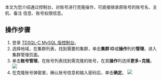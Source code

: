 本文为您介绍通过控制台，对账号进行克隆操作，可直接继承原账号的账号名、主机、备注 信息、账号权限信息。

## 操作步骤
1. 登录 [TDSQL-C MySQL 版控制台](https://console.cloud.tencent.com/cynosdb)。
2. 选择地域，在集群列表，找到需要的集群，单击**集群 ID**或**操作**列的**管理**，进入集群管理页面。
3. 单击**账号管理**，在账号列表找到需克隆的账号，在其**操作**列选择**更多**>**克隆**。
![](https://qcloudimg.tencent-cloud.cn/raw/d5bce5bf14f0251673b6ff82342ba6f0.png)
4. 在克隆账号弹窗里，确认账号信息和输入密码后，单击**确定**。
![](https://qcloudimg.tencent-cloud.cn/raw/fdd6e44f0c06a042cd9d3d7f0629bbb7.png)

